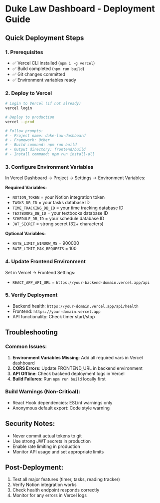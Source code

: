 # Duke Law Dashboard - Deployment Guide

## Quick Deployment Steps

### 1. Prerequisites
- ✅ Vercel CLI installed (`npm i -g vercel`)
- ✅ Build completed (`npm run build`)
- ✅ Git changes committed
- ✅ Environment variables ready

### 2. Deploy to Vercel
```bash
# Login to Vercel (if not already)
vercel login

# Deploy to production
vercel --prod

# Follow prompts:
# - Project name: duke-law-dashboard  
# - Framework: Other
# - Build command: npm run build
# - Output directory: frontend/build
# - Install command: npm run install-all
```

### 3. Configure Environment Variables
In Vercel Dashboard → Project → Settings → Environment Variables:

**Required Variables:**
- `NOTION_TOKEN` = your Notion integration token
- `TASKS_DB_ID` = your tasks database ID
- `TIME_TRACKING_DB_ID` = your time tracking database ID  
- `TEXTBOOKS_DB_ID` = your textbooks database ID
- `SCHEDULE_DB_ID` = your schedule database ID
- `JWT_SECRET` = strong secret (32+ characters)

**Optional Variables:**
- `RATE_LIMIT_WINDOW_MS` = 900000
- `RATE_LIMIT_MAX_REQUESTS` = 100

### 4. Update Frontend Environment
Set in Vercel → Frontend Settings:
- `REACT_APP_API_URL` = `https://your-backend-domain.vercel.app/api`

### 5. Verify Deployment
- Backend health: `https://your-domain.vercel.app/api/health`
- Frontend: `https://your-domain.vercel.app`
- API functionality: Check timer start/stop

## Troubleshooting

### Common Issues:
1. **Environment Variables Missing**: Add all required vars in Vercel dashboard
2. **CORS Errors**: Update FRONTEND_URL in backend environment
3. **API Offline**: Check backend deployment logs in Vercel
4. **Build Failures**: Run `npm run build` locally first

### Build Warnings (Non-Critical):
- React Hook dependencies: ESLint warnings only
- Anonymous default export: Code style warning

## Security Notes:
- Never commit actual tokens to git
- Use strong JWT secrets in production
- Enable rate limiting in production
- Monitor API usage and set appropriate limits

## Post-Deployment:
1. Test all major features (timer, tasks, reading tracker)
2. Verify Notion integration works
3. Check health endpoint responds correctly
4. Monitor for any errors in Vercel logs
